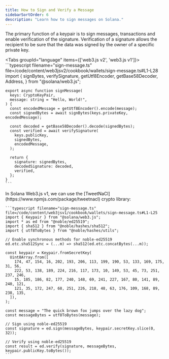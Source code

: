 ```yaml
---
title: How to Sign and Verify a Message
sidebarSortOrder: 6
description: "Learn how to sign messages on Solana."
---
```


The primary function of a keypair is to sign messages, transactions and enable
verification of the signature. Verification of a signature allows the recipient
to be sure that the data was signed by the owner of a specific private key.

<Tabs groupId="language" items={['web3.js v2', 'web3.js v1']}>
<Tab value="web3.js v2"> ```typescript filename="sign-message.ts"
file=/code/content/web3jsv2/cookbook/wallets/sign-message.ts#L1-L28 import {
signBytes, verifySignature, getUtf8Encoder, getBase58Decoder, Address, } from
"@solana/web3.js";

    export async function signMessage(
      keys: CryptoKeyPair,
      message: string = "Hello, World!",
    ) {
      const encodedMessage = getUtf8Encoder().encode(message);
      const signedBytes = await signBytes(keys.privateKey, encodedMessage);

      const decoded = getBase58Decoder().decode(signedBytes);
      const verified = await verifySignature(
        keys.publicKey,
        signedBytes,
        encodedMessage,
      );

      return {
        signature: signedBytes,
        decodedSignature: decoded,
        verified,
      };
    }
    ```

  </Tab>

  <Tab value="web3.js v1">
    In Solana Web3.js v1, we can use the
    [TweetNaCl](https://www.npmjs.com/package/tweetnacl) crypto library:

    ```typescript filename="sign-message.ts" file=/code/content/web3jsv1/cookbook/wallets/sign-message.ts#L1-L25
    import { Keypair } from "@solana/web3.js";
    import * as ed from "@noble/ed25519";
    import { sha512 } from "@noble/hashes/sha512";
    import { utf8ToBytes } from "@noble/hashes/utils";

    // Enable synchronous methods for noble-ed25519
    ed.etc.sha512Sync = (...m) => sha512(ed.etc.concatBytes(...m));

    const keypair = Keypair.fromSecretKey(
      Uint8Array.from([
        174, 47, 154, 16, 202, 193, 206, 113, 199, 190, 53, 133, 169, 175, 31, 56,
        222, 53, 138, 189, 224, 216, 117, 173, 10, 149, 53, 45, 73, 251, 237, 246,
        15, 185, 186, 82, 177, 240, 148, 69, 241, 227, 167, 80, 141, 89, 240, 121,
        121, 35, 172, 247, 68, 251, 226, 218, 48, 63, 176, 109, 168, 89, 238, 135,
      ]),
    );

    const message = "The quick brown fox jumps over the lazy dog";
    const messageBytes = utf8ToBytes(message);

    // Sign using noble-ed25519
    const signature = ed.sign(messageBytes, keypair.secretKey.slice(0, 32));

    // Verify using noble-ed25519
    const result = ed.verify(signature, messageBytes, keypair.publicKey.toBytes());
    ```

  </Tab>
</Tabs>
